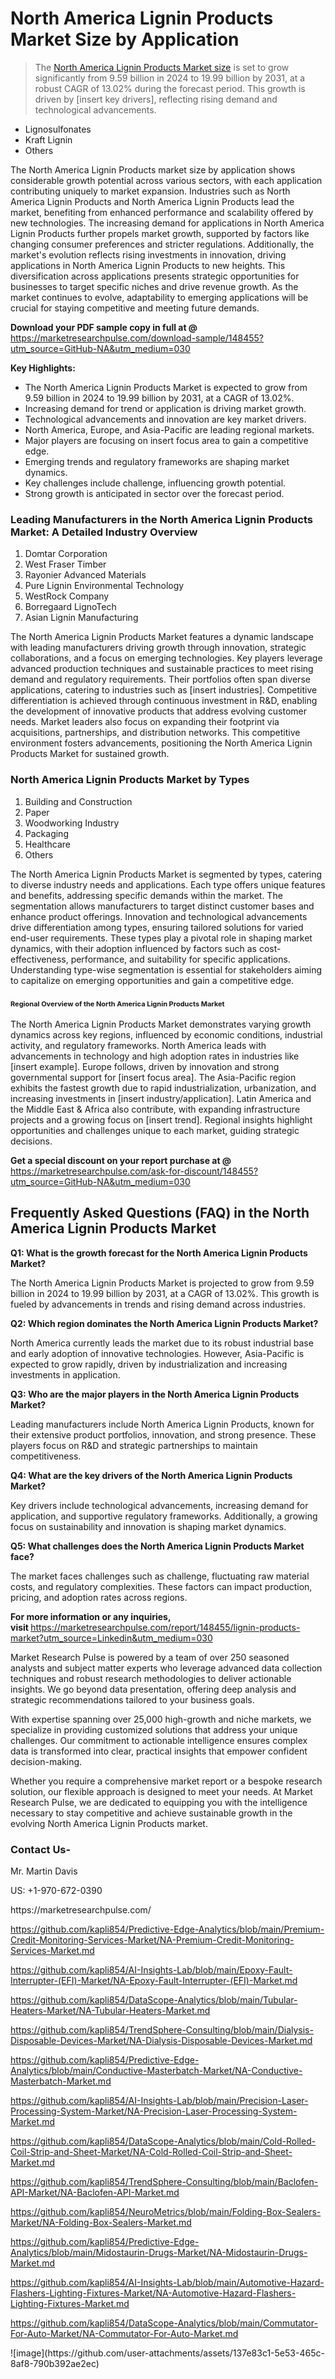 <h1>North America Lignin Products Market&nbsp;Size by Application</h1><blockquote><p>The <a href="https://marketresearchpulse.com/download-sample/148455?utm_source=GitHub-NA&amp;utm_medium=030">North America Lignin Products Market size</a> is set to grow significantly from 9.59 billion in 2024 to 19.99 billion by 2031, at a robust CAGR of 13.02% during the forecast period. This growth is driven by [insert key drivers], reflecting rising demand and technological advancements.</p></blockquote><ul><li>Lignosulfonates <li> Kraft Lignin <li> Others</li></ul><p>The North America Lignin Products market size by application shows considerable growth potential across various sectors, with each application contributing uniquely to market expansion. Industries such as North America Lignin Products and North America Lignin Products lead the market, benefiting from enhanced performance and scalability offered by new technologies. The increasing demand for applications in North America Lignin Products further propels market growth, supported by factors like changing consumer preferences and stricter regulations. Additionally, the market's evolution reflects rising investments in innovation, driving applications in North America Lignin Products to new heights. This diversification across applications presents strategic opportunities for businesses to target specific niches and drive revenue growth. As the market continues to evolve, adaptability to emerging applications will be crucial for staying competitive and meeting future demands.</p><p><strong>Download your PDF sample copy in full at @ </strong><a href="https://marketresearchpulse.com/download-sample/148455?utm_source=GitHub-NA&amp;utm_medium=030">https://marketresearchpulse.com/download-sample/148455?utm_source=GitHub-NA&amp;utm_medium=030</a></p><p><strong>Key Highlights: </strong></p><ul><li>The North America Lignin Products Market is expected to grow from 9.59 billion in 2024 to 19.99 billion by 2031, at a CAGR of 13.02%.</li><li>Increasing demand for trend or application is driving market growth.</li><li>Technological advancements and innovation are key market drivers.</li><li>North America, Europe, and Asia-Pacific are leading regional markets.</li><li>Major players are focusing on insert focus area to gain a competitive edge.</li><li>Emerging trends and regulatory frameworks are shaping market dynamics.</li><li>Key challenges include challenge, influencing growth potential.</li><li>Strong growth is anticipated in sector over the forecast period.</li></ul><h3>Leading Manufacturers in the North America Lignin Products Market: A Detailed Industry Overview</h3><ol><li>Domtar Corporation</li><li>West Fraser Timber</li><li>Rayonier Advanced Materials</li><li>Pure Lignin Environmental Technology</li><li>WestRock Company</li><li>Borregaard LignoTech</li><li>Asian Lignin Manufacturing</li></ol><div class="flex max-w-full flex-col flex-grow"><div class="min-h-8 text-message flex w-full flex-col items-end gap-2 whitespace-normal break-words [.text-message+&amp;]:mt-5" dir="auto" data-message-author-role="assistant" data-message-id="fd8432e4-4910-450d-b182-61b7bfb0a01f" data-message-model-slug="gpt-4o"><div class="flex w-full flex-col gap-1 empty:hidden first:pt-[3px]"><div class="markdown prose w-full break-words dark:prose-invert light"><p>The North America Lignin Products Market features a dynamic landscape with leading manufacturers driving growth through innovation, strategic collaborations, and a focus on emerging technologies. Key players leverage advanced production techniques and sustainable practices to meet rising demand and regulatory requirements. Their portfolios often span diverse applications, catering to industries such as [insert industries]. Competitive differentiation is achieved through continuous investment in R&amp;D, enabling the development of innovative products that address evolving customer needs. Market leaders also focus on expanding their footprint via acquisitions, partnerships, and distribution networks. This competitive environment fosters advancements, positioning the North America Lignin Products Market for sustained growth.</p></div></div></div></div><h3>North America Lignin Products Market by Types</h3><ol><li>Building and Construction <li> Paper <li> Woodworking Industry <li> Packaging <li> Healthcare <li> Others</li></ol><div class="flex max-w-full flex-col flex-grow"><div class="min-h-8 text-message flex w-full flex-col items-end gap-2 whitespace-normal break-words [.text-message+&amp;]:mt-5" dir="auto" data-message-author-role="assistant" data-message-id="084470be-0bb7-4664-bddf-5156b4f41249" data-message-model-slug="gpt-4o-mini"><div class="flex w-full flex-col gap-1 empty:hidden first:pt-[3px]"><div class="markdown prose w-full break-words dark:prose-invert light"><p>The North America Lignin Products Market is segmented by types, catering to diverse industry needs and applications. Each type offers unique features and benefits, addressing specific demands within the market. The segmentation allows manufacturers to target distinct customer bases and enhance product offerings. Innovation and technological advancements drive differentiation among types, ensuring tailored solutions for varied end-user requirements. These types play a pivotal role in shaping market dynamics, with their adoption influenced by factors such as cost-effectiveness, performance, and suitability for specific applications. Understanding type-wise segmentation is essential for stakeholders aiming to capitalize on emerging opportunities and gain a competitive edge.</p></div></div></div></div><h3><span style="font-size: 11px;">Regional Overview of the North America Lignin Products Market</span></h3><div class="flex max-w-full flex-col flex-grow"><div class="min-h-8 text-message flex w-full flex-col items-end gap-2 whitespace-normal break-words [.text-message+&amp;]:mt-5" dir="auto" data-message-author-role="assistant" data-message-id="e9038762-ce64-4e30-91c9-9bd413514231" data-message-model-slug="gpt-4o-mini"><div class="flex w-full flex-col gap-1 empty:hidden first:pt-[3px]"><div class="markdown prose w-full break-words dark:prose-invert light"><p>The North America Lignin Products Market demonstrates varying growth dynamics across key regions, influenced by economic conditions, industrial activity, and regulatory frameworks. North America leads with advancements in technology and high adoption rates in industries like [insert example]. Europe follows, driven by innovation and strong governmental support for [insert focus area]. The Asia-Pacific region exhibits the fastest growth due to rapid industrialization, urbanization, and increasing investments in [insert industry/application]. Latin America and the Middle East &amp; Africa also contribute, with expanding infrastructure projects and a growing focus on [insert trend]. Regional insights highlight opportunities and challenges unique to each market, guiding strategic decisions.</p></div></div></div></div><p><strong>Get a special discount on your report purchase at @ </strong><a href="https://marketresearchpulse.com/ask-for-discount/148455?utm_source=GitHub-NA&amp;utm_medium=030">https://marketresearchpulse.com/ask-for-discount/148455?utm_source=GitHub-NA&amp;utm_medium=030</a></p><h2>Frequently Asked Questions (FAQ) in the North America Lignin Products Market</h2><p><strong>Q1: What is the growth forecast for the North America Lignin Products Market?</strong></p><p>The North America Lignin Products Market is projected to grow from 9.59 billion in 2024 to 19.99 billion by 2031, at a CAGR of 13.02%. This growth is fueled by advancements in trends and rising demand across industries.</p><p><strong>Q2: Which region dominates the North America Lignin Products Market?</strong></p><p>North America currently leads the market due to its robust industrial base and early adoption of innovative technologies. However, Asia-Pacific is expected to grow rapidly, driven by industrialization and increasing investments in application.</p><p><strong>Q3: Who are the major players in the North America Lignin Products Market?</strong></p><p>Leading manufacturers include North America Lignin Products, known for their extensive product portfolios, innovation, and strong presence. These players focus on R&amp;D and strategic partnerships to maintain competitiveness.</p><p><strong>Q4: What are the key drivers of the North America Lignin Products Market?</strong></p><p>Key drivers include technological advancements, increasing demand for application, and supportive regulatory frameworks. Additionally, a growing focus on sustainability and innovation is shaping market dynamics.</p><p><strong>Q5: What challenges does the North America Lignin Products Market face?</strong></p><p>The market faces challenges such as challenge, fluctuating raw material costs, and regulatory complexities. These factors can impact production, pricing, and adoption rates across regions.</p><p><strong>For more information or any inquiries, visit&nbsp;</strong><a href="https://marketresearchpulse.com/report/148455/lignin-products-market?utm_source=Linkedin&utm_medium=030">https://marketresearchpulse.com/report/148455/lignin-products-market?utm_source=Linkedin&utm_medium=030</a></p><p>Market Research Pulse is powered by a team of over 250 seasoned analysts and subject matter experts who leverage advanced data collection techniques and robust research methodologies to deliver actionable insights. We go beyond data presentation, offering deep analysis and strategic recommendations tailored to your business goals.</p><p>With expertise spanning over 25,000 high-growth and niche markets, we specialize in providing customized solutions that address your unique challenges. Our commitment to actionable intelligence ensures complex data is transformed into clear, practical insights that empower confident decision-making.</p><p>Whether you require a comprehensive market report or a bespoke research solution, our flexible approach is designed to meet your needs. At Market Research Pulse, we are dedicated to equipping you with the intelligence necessary to stay competitive and achieve sustainable growth in the evolving North America Lignin Products market.</p><h3><strong>Contact Us-</strong></h3><p>Mr. Martin Davis</p><p>US: +1-970-672-0390</p><p>https://marketresearchpulse.com/</p><p><a href="https://github.com/kapli854/Predictive-Edge-Analytics/blob/main/Premium-Credit-Monitoring-Services-Market/NA-Premium-Credit-Monitoring-Services-Market.md">https://github.com/kapli854/Predictive-Edge-Analytics/blob/main/Premium-Credit-Monitoring-Services-Market/NA-Premium-Credit-Monitoring-Services-Market.md</a></p><p><a href="https://github.com/kapli854/AI-Insights-Lab/blob/main/Epoxy-Fault-Interrupter-(EFI)-Market/NA-Epoxy-Fault-Interrupter-(EFI)-Market.md">https://github.com/kapli854/AI-Insights-Lab/blob/main/Epoxy-Fault-Interrupter-(EFI)-Market/NA-Epoxy-Fault-Interrupter-(EFI)-Market.md</a></p><p><a href="https://github.com/kapli854/DataScope-Analytics/blob/main/Tubular-Heaters-Market/NA-Tubular-Heaters-Market.md">https://github.com/kapli854/DataScope-Analytics/blob/main/Tubular-Heaters-Market/NA-Tubular-Heaters-Market.md</a></p><p><a href="https://github.com/kapli854/TrendSphere-Consulting/blob/main/Dialysis-Disposable-Devices-Market/NA-Dialysis-Disposable-Devices-Market.md">https://github.com/kapli854/TrendSphere-Consulting/blob/main/Dialysis-Disposable-Devices-Market/NA-Dialysis-Disposable-Devices-Market.md</a></p><p><a href="https://github.com/kapli854/Predictive-Edge-Analytics/blob/main/Conductive-Masterbatch-Market/NA-Conductive-Masterbatch-Market.md">https://github.com/kapli854/Predictive-Edge-Analytics/blob/main/Conductive-Masterbatch-Market/NA-Conductive-Masterbatch-Market.md</a></p><p><a href="https://github.com/kapli854/AI-Insights-Lab/blob/main/Precision-Laser-Processing-System-Market/NA-Precision-Laser-Processing-System-Market.md">https://github.com/kapli854/AI-Insights-Lab/blob/main/Precision-Laser-Processing-System-Market/NA-Precision-Laser-Processing-System-Market.md</a></p><p><a href="https://github.com/kapli854/DataScope-Analytics/blob/main/Cold-Rolled-Coil-Strip-and-Sheet-Market/NA-Cold-Rolled-Coil-Strip-and-Sheet-Market.md">https://github.com/kapli854/DataScope-Analytics/blob/main/Cold-Rolled-Coil-Strip-and-Sheet-Market/NA-Cold-Rolled-Coil-Strip-and-Sheet-Market.md</a></p><p><a href="https://github.com/kapli854/TrendSphere-Consulting/blob/main/Baclofen-API-Market/NA-Baclofen-API-Market.md">https://github.com/kapli854/TrendSphere-Consulting/blob/main/Baclofen-API-Market/NA-Baclofen-API-Market.md</a></p><p><a href="https://github.com/kapli854/NeuroMetrics/blob/main/Folding-Box-Sealers-Market/NA-Folding-Box-Sealers-Market.md">https://github.com/kapli854/NeuroMetrics/blob/main/Folding-Box-Sealers-Market/NA-Folding-Box-Sealers-Market.md</a></p><p><a href="https://github.com/kapli854/Predictive-Edge-Analytics/blob/main/Midostaurin-Drugs-Market/NA-Midostaurin-Drugs-Market.md">https://github.com/kapli854/Predictive-Edge-Analytics/blob/main/Midostaurin-Drugs-Market/NA-Midostaurin-Drugs-Market.md</a></p><p><a href="https://github.com/kapli854/AI-Insights-Lab/blob/main/Automotive-Hazard-Flashers-Lighting-Fixtures-Market/NA-Automotive-Hazard-Flashers-Lighting-Fixtures-Market.md">https://github.com/kapli854/AI-Insights-Lab/blob/main/Automotive-Hazard-Flashers-Lighting-Fixtures-Market/NA-Automotive-Hazard-Flashers-Lighting-Fixtures-Market.md</a></p><p><a href="https://github.com/kapli854/DataScope-Analytics/blob/main/Commutator-For-Auto-Market/NA-Commutator-For-Auto-Market.md">https://github.com/kapli854/DataScope-Analytics/blob/main/Commutator-For-Auto-Market/NA-Commutator-For-Auto-Market.md</a></p>
![image](https://github.com/user-attachments/assets/137e83c1-5e53-465c-8af8-790b392ae2ec)
